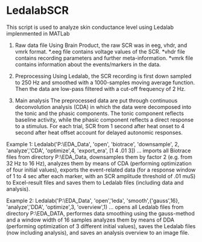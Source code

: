 # LedalabSCR
This script is used to analyze skin conductance level using Ledalab implenmented in MATLab

1.	Raw data file
Using Brain Product, the raw SCR was in eeg, vhdr, and vmrk format.
*.eeg file contains voltage values of the SCR. *vhdr file contains recording parameters and further meta-information. *vmrk file contains information about the events/markers in the data.

2.	Preprocessing
Using Ledalab, the SCR recording is first down sampled to 250 Hz and smoothed with a 1000-samples moving average function. Then the data are low-pass filtered with a cut-off frequency of 2 Hz. 

3.	Main analysis
The preprocessed data are put through continuous deconvolution analysis (CDA) in which the data were decomposed into the tonic and the phasic components. The tonic component reflects baseline activity, while the phasic component reflects a direct response to a stimulus. For each trial, SCR from 1 second after heat onset to 4 second after heat offset account for delayed autonomic responses. 

Example 1:
Ledalab('P:\EDA_Data\', 'open', 'biotrace', 'downsample', 2, 'analyze','CDA', 'optimize',4, 'export_era', [1 4 .01 3])
... imports all Biotrace files from directory P:\EDA_Data\, downsamples them by factor 2 (e.g. from 32 Hz to 16 Hz), analyzes them by means of CDA (performing optimization of four initial values), exports the event-related data (for a response window of 1 to 4 sec after each marker, with an SCR amplitude threshold of .01 muS) to Excel-result files and saves them to Ledalab files (including data and analysis).

Example 2:
Ledalab('P:\EDA_Data\', 'open','leda', 'smooth',{'gauss',16}, 'analyze','DDA', 'optimize',3, 'overview',1)
... opens all Ledalab files from directory P:\EDA_DATA\, performes data smoothing using the gauss-method and a window width of 16 samples analyzes them by means of DDA (performing optimization of 3 different initial values), saves the Ledalab files (now including analysis), and saves an analysis overview to an image file.

